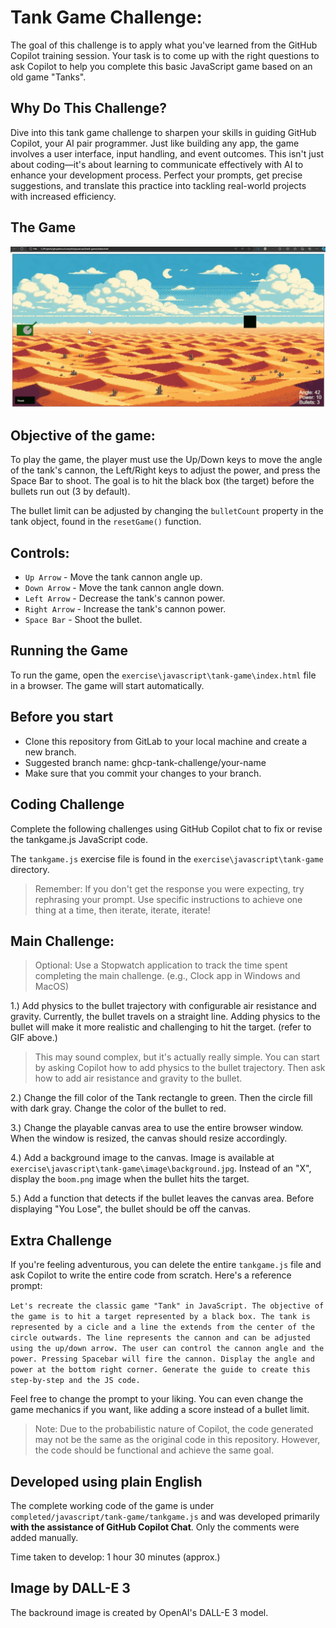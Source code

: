 # Tank Game Challenge:

The goal of this challenge is to apply what you've learned from the GitHub Copilot training session. Your task is to come up with the right questions to ask Copilot to help you complete this basic JavaScript game based on an old game "Tanks".

## Why Do This Challenge?

Dive into this tank game challenge to sharpen your skills in guiding GitHub Copilot, your AI pair programmer. Just like building any app, the game involves a user interface, input handling, and event outcomes. This isn't just about coding—it's about learning to communicate effectively with AI to enhance your development process. Perfect your prompts, get precise suggestions, and translate this practice into tackling real-world projects with increased efficiency.

## The Game 
![Tank Game](image/Copilot-Tank-Game.gif)

## Objective of the game:
To play the game, the player must use the Up/Down keys to move the angle of the tank's cannon, the Left/Right keys to adjust the power, and press the Space Bar to shoot. The goal is to hit the black box (the target) before the bullets run out (3 by default).

The bullet limit can be adjusted by changing the `bulletCount` property in the tank object, found in the `resetGame()` function.


## Controls:
- `Up Arrow` - Move the tank cannon angle up.
- `Down Arrow` - Move the tank cannon angle down.
- `Left Arrow` - Decrease the tank's cannon power.
- `Right Arrow` - Increase the tank's cannon power.
- `Space Bar` - Shoot the bullet.

## Running the Game
To run the game, open the `exercise\javascript\tank-game\index.html` file in a browser. The game will start automatically.

## Before you start

- Clone this repository from GitLab to your local machine and create a new branch.
- Suggested branch name: ghcp-tank-challenge/your-name
- Make sure that you commit your changes to your branch.

## Coding Challenge
Complete the following challenges using GitHub Copilot chat to fix or revise the tankgame.js JavaScript code.

The `tankgame.js` exercise file is found in the `exercise\javascript\tank-game` directory.

> Remember: If you don't get the response you were expecting, try rephrasing your prompt. Use specific instructions to achieve one thing at a time, then iterate, iterate, iterate!

## Main Challenge:

> Optional: Use a Stopwatch application to track the time spent completing the main challenge. (e.g., Clock app in Windows and MacOS)

1.) Add physics to the bullet trajectory with configurable air resistance and gravity. Currently, the bullet travels on a straight line. Adding physics to the bullet will make it more realistic and challenging to hit the target. (refer to GIF above.)

> This may sound complex, but it's actually really simple. You can start by asking Copilot how to add physics to the bullet trajectory. Then ask how to add air resistance and gravity to the bullet. 

2.) Change the fill color of the Tank rectangle to green. Then the circle fill with dark gray. Change the color of the bullet to red.

3.) Change the playable canvas area to use the entire browser window. When the window is resized, the canvas should resize accordingly.

4.) Add a background image to the canvas. Image is available at `exercise\javascript\tank-game\image\background.jpg`. Instead of an "X", display the `boom.png` image when the bullet hits the target.

5.) Add a function that detects if the bullet leaves the canvas area. Before displaying "You Lose", the bullet should be off the canvas.

## Extra Challenge
If you're feeling adventurous, you can delete the entire `tankgame.js` file and ask Copilot to write the entire code from scratch. Here's a reference prompt:

`Let's recreate the classic game "Tank" in JavaScript. The objective of the game is to hit a target represented by a black box. The tank is represented by a cicle and a line the extends from the center of the circle outwards. The line represents the cannon and can be adjusted using the up/down arrow. The user can control the cannon angle and the power. Pressing Spacebar will fire the cannon. Display the angle and power at the bottom right corner. Generate the guide to create this step-by-step and the JS code.`

Feel free to change the prompt to your liking. You can even change the game mechanics if you want, like adding a score instead of a bullet limit.

> Note: Due to the probabilistic nature of Copilot, the code generated may not be the same as the original code in this repository. However, the code should be functional and achieve the same goal.

## Developed using plain English

The complete working code of the game is under `completed/javascript/tank-game/tankgame.js` and was developed primarily **with the assistance of GitHub Copilot Chat**. Only the comments were added manually.

Time taken to develop: 1 hour 30 minutes (approx.)

## Image by DALL-E 3
The backround image is created by OpenAI's DALL-E 3 model.